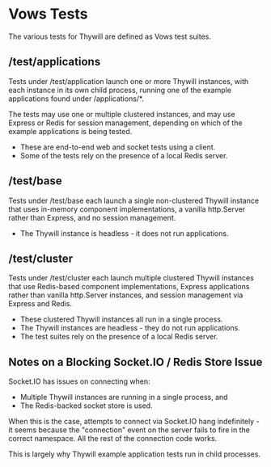 Vows Tests
==========

The various tests for Thywill are defined as Vows test suites.

/test/applications
------------------

Tests under /test/application launch one or more Thywill instances, with each
instance in its own child process, running one of the example applications
found under /applications/*.

The tests may use one or multiple clustered instances, and may use Express or
Redis for session management, depending on which of the example applications is
being tested.

  * These are end-to-end web and socket tests using a client.
  * Some of the tests rely on the presence of a local Redis server.

/test/base
----------

Tests under /test/base each launch a single non-clustered Thywill instance that
uses in-memory component implementations, a vanilla http.Server rather than
Express, and no session management.

  * The Thywill instance is headless - it does not run applications.

/test/cluster
-------------

Tests under /test/cluster each launch multiple clustered Thywill instances that
use Redis-based component implementations, Express applications rather than
vanilla http.Server instances, and session management via Express and Redis.

  * These clustered Thywill instances all run in a single process.
  * The Thywill instances are headless - they do not run applications.
  * The test suites rely on the presence of a local Redis server.

Notes on a Blocking Socket.IO / Redis Store Issue
-------------------------------------------------

Socket.IO has issues on connecting when:

  * Multiple Thywill instances are running in a single process, and
  * The Redis-backed socket store is used.

When this is the case, attempts to connect via Socket.IO hang indefinitely - it
seems because the "connection" event on the server fails to fire in the correct
namespace. All the rest of the connection code works.

This is largely why Thywill example application tests run in child processes.
